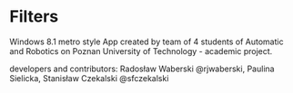 # Filters
Windows 8.1 metro style App created by team of 4 students of Automatic and Robotics on Poznan University of Technology - academic project.

developers and contributors: Radosław Waberski @rjwaberski, Paulina Sielicka, Stanisław Czekalski @sfczekalski
